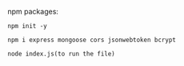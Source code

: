 npm packages:

    npm init -y

    npm i express mongoose cors jsonwebtoken bcrypt

    node index.js(to run the file)